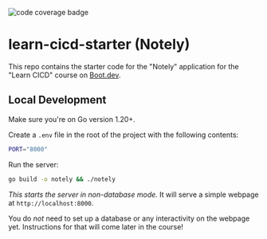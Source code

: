 ![code coverage badge](https://github.com/FARR87/learn-cicd-starter/actions/workflows/ci.yml/badge.svg)

# learn-cicd-starter (Notely)

This repo contains the starter code for the "Notely" application for the "Learn CICD" course on [Boot.dev](https://boot.dev).

## Local Development

Make sure you're on Go version 1.20+.

Create a `.env` file in the root of the project with the following contents:

```bash
PORT="8000"
```

Run the server:

```bash
go build -o notely && ./notely
```

_This starts the server in non-database mode._ It will serve a simple webpage at `http://localhost:8000`.

You do _not_ need to set up a database or any interactivity on the webpage yet. Instructions for that will come later in the course!

